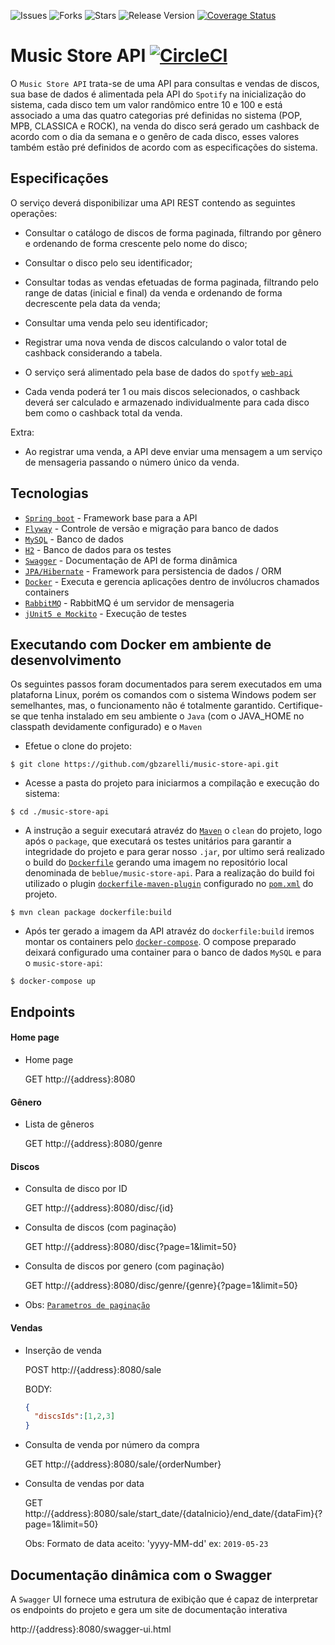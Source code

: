 ![Issues](https://img.shields.io/github/issues/gbzarelli/music-store-api.svg) 
![Forks](https://img.shields.io/github/forks/gbzarelli/music-store-api.svg) 
![Stars](https://img.shields.io/github/stars/gbzarelli/music-store-api.svg) 
![Release Version](https://img.shields.io/github/release/gbzarelli/music-store-api.svg)
[![Coverage Status](https://coveralls.io/repos/github/gbzarelli/music-store-api/badge.svg?branch=master)](https://coveralls.io/github/gbzarelli/music-store-api?branch=master)

# Music Store API [![CircleCI](https://circleci.com/gh/gbzarelli/music-store-api.svg?style=svg)](https://circleci.com/gh/gbzarelli/music-store-api)

 O `Music Store API` trata-se de uma API para consultas e vendas de discos, 
 sua base de dados é alimentada pela API do `Spotify` na inicialização do sistema,
 cada disco tem um valor randômico entre 10 e 100 e está associado a uma das
 quatro categorias pré definidas no sistema (POP, MPB, CLASSICA e ROCK), 
 na venda do disco será gerado um cashback de acordo com o dia da semana e o genêro de cada disco, 
 esses valores também estão pré definidos de acordo com as especificações do sistema.

## Especificações
 
 O serviço deverá disponibilizar uma API REST contendo as seguintes operações:
 
 - Consultar o catálogo de discos de forma paginada, filtrando por gênero e ordenando de forma crescente pelo nome do disco;
 - Consultar o disco pelo seu identificador;
 - Consultar todas as vendas efetuadas de forma paginada, filtrando pelo range de datas (inicial e final) da venda e ordenando de forma decrescente pela data da venda;
 - Consultar uma venda pelo seu identificador;
 - Registrar uma nova venda de discos calculando o valor total de cashback considerando a tabela.
 
 - O serviço será alimentado pela base de dados do `spotfy` [`web-api`](https://developer.spotify.com/documentation/web-api/quick-start/)
 - Cada venda poderá ter 1 ou mais discos selecionados, o cashback deverá ser calculado e armazenado individualmente para cada disco bem como o cashback total da venda.
 
 Extra:
 
 - Ao registrar uma venda, a API deve enviar uma mensagem a um serviço de mensageria passando o número único da venda. 

## Tecnologias

 - [`Spring boot`](https://spring.io) - Framework base para a API
 - [`Flyway`](https://flywaydb.org) - Controle de versão e migração para banco de dados
 - [`MySQL`](https://www.mysql.com) - Banco de dados
 - [`H2`](https://www.h2database.com) - Banco de dados para os testes
 - [`Swagger`](https://swagger.io) - Documentação de API de forma dinâmica
 - [`JPA/Hibernate`](https://hibernate.org/orm/) - Framework para persistencia de dados / ORM
 - [`Docker`](https://www.docker.com) - Executa e gerencia aplicações dentro de invólucros chamados containers
 - [`RabbitMQ`](https://www.rabbitmq.com) - RabbitMQ é um servidor de mensageria
 - [`jUnit5 e Mockito`](https://junit.org/junit5/) - Execução de testes

## Executando com Docker em ambiente de desenvolvimento

 Os seguintes passos foram documentados para serem executados em uma plataforna
 Linux, porém os comandos com o sistema Windows podem ser semelhantes, mas,
 o funcionamento não é totalmente garantido. Certifique-se que tenha instalado
 em seu ambiente o `Java` (com o JAVA_HOME no classpath devidamente configurado)
 e o `Maven`

- Efetue o clone do projeto:

```shell
$ git clone https://github.com/gbzarelli/music-store-api.git
```

- Acesse a pasta do projeto para iniciarmos a compilação e execução do sistema:

```shell
$ cd ./music-store-api
```

- A instrução a seguir executará atravéz do [`Maven`](https://maven.apache.org) 
o `clean` do projeto, logo após o `package`, que executará os testes unitários 
para garantir a integridade do projeto e para gerar nosso `.jar`, por ultimo 
será realizado o build do [`Dockerfile`](./Dockerfile) gerando uma imagem 
no repositório local denominada de `beblue/music-store-api`. 
Para a realização do build foi utilizado o plugin 
[`dockerfile-maven-plugin`](https://github.com/spotify/docker-maven-plugin) 
configurado no [`pom.xml`](./pom.xml) do projeto.

```shell
$ mvn clean package dockerfile:build
```

- Após ter gerado a imagem da API atravéz do `dockerfile:build` iremos 
montar os containers pelo [`docker-compose`](./docker-compose.yml). 
O compose preparado deixará configurado uma container para o 
banco de dados `MySQL` e para o `music-store-api`:

```shell
$ docker-compose up
```

## Endpoints

#### Home page
 
 - Home page 
 
   GET http://{address}:8080
 
#### Gênero

 - Lista de gêneros 
  
   GET http://{address}:8080/genre

#### Discos

 - Consulta de disco por ID
 
   GET http://{address}:8080/disc/{id}
  
 - Consulta de discos (com paginação)
 
   GET http://{address}:8080/disc{?page=1&limit=50}
 
 - Consulta de discos por genero (com paginação)
 
   GET http://{address}:8080/disc/genre/{genre}{?page=1&limit=50}
 
- Obs: [`Parametros de paginação`](https://docs.spring.io/spring-data/rest/docs/2.0.0.M1/reference/html/paging-chapter.html)

#### Vendas

 - Inserção de venda
 
   POST http://{address}:8080/sale

   BODY: 
   ```json
   {
     "discsIds":[1,2,3]
   }
   ```
    
 - Consulta de venda por número da compra
  
   GET http://{address}:8080/sale/{orderNumber}
   
 - Consulta de vendas por data
  
   GET http://{address}:8080/sale/start_date/{dataInicio}/end_date/{dataFim}{?page=1&limit=50}
   
   Obs: Formato de data aceito: 'yyyy-MM-dd' ex: `2019-05-23`
 
 
## Documentação dinâmica com o Swagger

A `Swagger` UI fornece uma estrutura de exibição que é capaz de interpretar
os endpoints do projeto e gera um site de documentação interativa

  http://{address}:8080/swagger-ui.html
